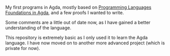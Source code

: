 My first programs in Agda, mostly based on [Programming Languages Foundations in Agda](https://plfa.github.io/), and a few proofs I wanted to write.

Some comments are a little out of date now, as I have gained a better understanding of the language.

This repository is extremely basic as I only used it to learn the Agda language. I have now moved on to another more advanced project (which is private for now).

